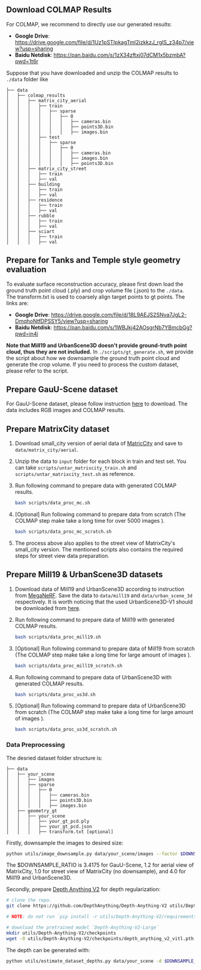 ## Download COLMAP Results
For COLMAP, we recommend to directly use our generated results:

- **Google Drive**: https://drive.google.com/file/d/1Uz1pSTIpkagTml2jzkkzJ_rglS_z34p7/view?usp=sharing
- **Baidu Netdisk**: https://pan.baidu.com/s/1zX34zftxj07dCM1x5bzmbA?pwd=1t6r

Suppose that you have downloaded and unzip the COLMAP results to `./data` folder like
```
├── data
│   ├── colmap_results
│   │   ├── matrix_city_aerial
│   │   │   ├── train
│   │   │   │   ├── sparse
│   │   │   │   │   ├── 0
│   │   │   │   │   │   ├── cameras.bin
│   │   │   │   │   │   ├── points3D.bin
│   │   │   │   │   │   ├── images.bin
│   │   │   ├── test
│   │   │   │   ├── sparse
│   │   │   │   │   ├── 0
│   │   │   │   │   │   ├── cameras.bin
│   │   │   │   │   │   ├── images.bin
│   │   │   │   │   │   ├── points3D.bin
│   │   ├── matrix_city_street
│   │   │   ├── train
│   │   │   ├── val
│   │   ├── building
│   │   │   ├── train
│   │   │   ├── val
│   │   ├── residence
│   │   │   ├── train
│   │   │   ├── val
│   │   ├── rubble
│   │   │   ├── train
│   │   │   ├── val
│   │   ├── sciart
│   │   │   ├── train
│   │   │   ├── val

```

## Prepare for Tanks and Temple style geometry evaluation
To evaluate surface reconstruction accuracy, please first down load the ground truth point cloud (.ply) and crop volume file (.json) to the `./data`. The transform.txt is used to coarsely align target points to gt points. The links are:
- **Google Drive**: https://drive.google.com/file/d/18L9AEJS2SNva7JgL2-DmqhoNtfDPSSY5/view?usp=sharing
- **Baidu Netdisk**: https://pan.baidu.com/s/1WBJkj42AOsgrNb7YBmcbGg?pwd=in4i

**Note that Mill19 and UrbanScene3D doesn't provide ground-truth point cloud, thus they are not included.** In `./scripts/gt_generate.sh`, we provide the script about how we downsample the ground truth point cloud and generate the crop volume. If you need to process the custom dataset, please refer to the script.

## Prepare GauU-Scene dataset
For GauU-Scene dataset, please follow instruction [here](https://saliteta.github.io/CUHKSZ_SMBU/) to download. The data includes RGB images and COLMAP results.

## Prepare MatrixCity dataset
1. Download small_city version of aerial data of [MatricCity](https://github.com/city-super/MatrixCity) and save to `data/matrix_city/aerial`.

2. Unzip the data to `input` folder for each block in train and test set. You can take `scripts/untar_matrixcity_train.sh` and `scripts/untar_matrixcity_test.sh` as reference. 

3. Run following command to prepare data with generated COLMAP results.
    ```bash
    bash scripts/data_proc_mc.sh
    ``` 

4. [Optional] Run following command to prepare data from scratch (The COLMAP step make take a long time for over 5000 images ).
    ```bash
    bash scripts/data_proc_mc_scratch.sh
    ``` 

5. The process above also applies to the street view of MatrixCity's small_city version. The mentioned scripts also contains the required steps for street view data preparation.

## Prepare Mill19 & UrbanScene3D datasets

1. Download data of Mill19 and UrbanScene3D according to instruction from [MegaNeRF](https://github.com/cmusatyalab/mega-nerf). Save the data to `data/mill19` and `data/urban_scene_3d` respectively. It is worth noticing that the used UrbanScene3D-V1 should be downloaded from [here](https://github.com/Linxius/UrbanScene3D).

2. Run following command to prepare data of Mill19 with generated COLMAP results.
    ```bash
    bash scripts/data_proc_mill19.sh
    ``` 

3. [Optional] Run following command to prepare data of Mill19 from scratch (The COLMAP step make take a long time for large amount of images ).
    ```bash
    bash scripts/data_proc_mill19_scratch.sh
    ``` 

4. Run following command to prepare data of UrbanScene3D with generated COLMAP results.
    ```bash
    bash scripts/data_proc_us3d.sh
    ```

5. [Optional] Run following command to prepare data of UrbanScene3D from scratch (The COLMAP step make take a long time for large amount of images ).
    ```bash
    bash scripts/data_proc_us3d_scratch.sh
    ```

###  Data Preprocessing

The desried dataset folder structure is:
```
├── data
│   ├── your_scene
│   │   ├── images
│   │   ├── sparse
│   │   │   ├── 0
│   │   │   │   ├── cameras.bin
│   │   │   │   ├── points3D.bin
│   │   │   │   ├── images.bin
│   ├── geometry_gt
│   │   ├── your_scene
│   │   │   ├── your_gt_pcd.ply
│   │   │   ├── your_gt_pcd.json
│   │   │   ├── transform.txt [optional]
```

Firstly, downsample the images to desired size:
```bash
python utils/image_downsample.py data/your_scene/images --factor $DOWNSAMPLE_RATIO
```
The $DOWNSAMPLE_RATIO is 3.4175 for GauU-Scene, 1.2 for aerial view of MatrixCity, 1.0 for street view of MatrixCity (no downsample), and 4.0 for Mill19 and UrbanScene3D.

Secondly, prepare [Depth Anything V2](https://depth-anything-v2.github.io/) for depth regularization:
```bash
# clone the repo.
git clone https://github.com/DepthAnything/Depth-Anything-V2 utils/Depth-Anything-V2

# NOTE: do not run `pip install -r utils/Depth-Anything-V2/requirements.txt`

# download the pretrained model `Depth-Anything-V2-Large`
mkdir utils/Depth-Anything-V2/checkpoints
wget -O utils/Depth-Anything-V2/checkpoints/depth_anything_v2_vitl.pth "https://huggingface.co/depth-anything/Depth-Anything-V2-Large/resolve/main/depth_anything_v2_vitl.pth?download=true"
```
The depth can be generated with:
```bash
python utils/estimate_dataset_depths.py data/your_scene -d $DOWNSAMPLE_RATIO
```
